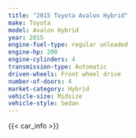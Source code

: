 ```yaml
---
title: "2015 Toyota Avalon Hybrid"
make: Toyota
model: Avalon Hybrid
year: 2015
engine-fuel-type: regular unleaded
engine-hp: 200
engine-cylinders: 4
transmission-type: Automatic
driven-wheels: Front wheel drive
number-of-doors: 4
market-category: Hybrid
vehicle-size: Midsize
vehicle-style: Sedan
---
```


{{< car_info >}}
